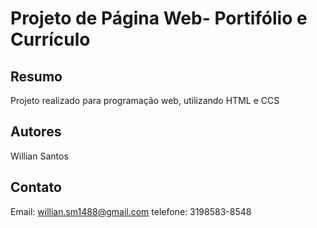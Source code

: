 # Projeto de Página Web- Portifólio e Currículo
## Resumo
Projeto realizado para programação web, utilizando HTML  e CCS 
## Autores
Willian Santos
## Contato
Email: willian.sm1488@gmail.com
telefone: 3198583-8548
